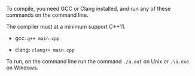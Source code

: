 To compile, you need GCC or Clang installed, and run any of these commands on the command line.

The compiler must at a minimum support C++11.

* gcc: ```g++ main.cpp```

* clang: ```clang++ main.cpp```

To run, on the command line run the command ```./a.out``` on Unix or ```.\a.exe``` on Windows.
